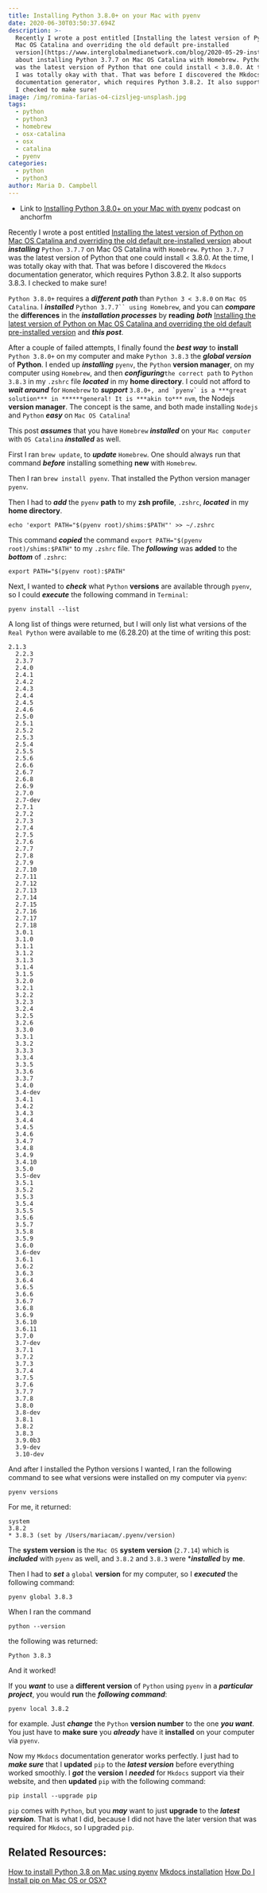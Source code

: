 ```yaml
---
title: Installing Python 3.8.0+ on your Mac with pyenv
date: 2020-06-30T03:50:37.694Z
description: >-
  Recently I wrote a post entitled [Installing the latest version of Python on
  Mac OS Catalina and overriding the old default pre-installed
  version](https://www.interglobalmedianetwork.com/blog/2020-05-29-installing-the-latest-version-of-python-on-mac-os-catalina-and-overriding-the-old-default-pre-installed-version/)
  about installing Python 3.7.7 on Mac OS Catalina with Homebrew. Python 3.7.7
  was the latest version of Python that one could install < 3.8.0. At the time,
  I was totally okay with that. That was before I discovered the Mkdocs
  documentation generator, which requires Python 3.8.2. It also supports 3.8.3.
  I checked to make sure!
image: /img/romina-farias-o4-cizsljeg-unsplash.jpg
tags:
  - python
  - python3
  - homebrew
  - osx-catalina
  - osx
  - catalina
  - pyenv
categories:
  - python
  - python3
author: Maria D. Campbell
---
```

- Link to [Installing Python 3.8.0+ on your Mac with pyenv](https://anchor.fm/maria-campbell/episodes/Installing-Python-3-8-0-on-your-Mac-with-pyenv-egabs5) podcast on anchorfm

Recently I wrote a post entitled [Installing the latest version of Python on Mac OS Catalina and overriding the old default pre-installed version](https://www.interglobalmedianetwork.com/blog/2020-05-29-installing-the-latest-version-of-python-on-mac-os-catalina-and-overriding-the-old-default-pre-installed-version/) about _**installing**_ `Python 3.7.7` on Mac OS Catalina with `Homebrew`. `Python 3.7.7` was the latest version of Python that one could install < 3.8.0. At the time, I was totally okay with that. That was before I discovered the `Mkdocs` documentation generator, which requires Python 3.8.2. It also supports 3.8.3. I checked to make sure!

`Python 3.8.0+` requires a _**different path**_ than `Python 3 < 3.8.0` on `Mac OS Catalina`. I _**installed**_ ```Python 3.7.7`` using Homebrew```, and you can _**compare**_ the **differences** in the _**installation processes**_ by **reading** _**both**_ [Installing the latest version of Python on Mac OS Catalina and overriding the old default pre-installed version](https://www.interglobalmedianetwork.com/blog/2020-05-29-installing-the-latest-version-of-python-on-mac-os-catalina-and-overriding-the-old-default-pre-installed-version/) and _**this post**_.

After a couple of failed attempts, I finally found the _**best way**_ to **install** `Python 3.8.0+` on my computer and make `Python 3.8.3` the _**global version**_ of **Python**. I ended up _**installing**_ `pyenv`, the `Python` **version manager**, on my computer using `Homebrew`, and then _**configuring**_`the correct path` to `Python 3.8.3` in my `.zshrc` file _**located**_ in my **home directory**. I could not afford to _**wait around**_ for `Homebrew` to _**support**_ ``3.8.0+, and `pyenv` is a ***great solution*** in ******general! It is ***akin to***`` `nvm`, the Nodejs **version manager**. The concept is the same, and both made installing `Nodejs` and `Python` _**easy**_ on `Mac OS Catalina`!

This post _**assumes**_ that you have `Homebrew` _**installed**_ on your `Mac computer` with `OS Catalina` _**installed**_ as well.

First I ran `brew update`, to _**update**_ `Homebrew`. One should always run that command _**before**_ installing something **new** with `Homebrew`.

Then I ran `brew install pyenv`. That installed the Python version manager `pyenv`.

Then I had to _**add**_ the `pyenv` **path** to my **zsh profile**, `.zshrc`, _**located**_ in my **home directory**.

```shell
echo 'export PATH="$(pyenv root)/shims:$PATH"' >> ~/.zshrc
```

This command _**copied**_ the command `export PATH="$(pyenv root)/shims:$PATH"` to my `.zshrc` file. The _**following**_ was **added** to the _**bottom**_ of `.zshrc`:

```shell
export PATH="$(pyenv root):$PATH"
```

Next, I wanted to _**check**_ what `Python` **versions** are available through `pyenv`, so I could _**execute**_ the following command in `Terminal`:

```shell
pyenv install --list
```

A long list of things were returned, but I will only list what versions of the `Real Python` were available to me (6.28.20) at the time of writing this post:

```shell
2.1.3
  2.2.3
  2.3.7
  2.4.0
  2.4.1
  2.4.2
  2.4.3
  2.4.4
  2.4.5
  2.4.6
  2.5.0
  2.5.1
  2.5.2
  2.5.3
  2.5.4
  2.5.5
  2.5.6
  2.6.6
  2.6.7
  2.6.8
  2.6.9
  2.7.0
  2.7-dev
  2.7.1
  2.7.2
  2.7.3
  2.7.4
  2.7.5
  2.7.6
  2.7.7
  2.7.8
  2.7.9
  2.7.10
  2.7.11
  2.7.12
  2.7.13
  2.7.14
  2.7.15
  2.7.16
  2.7.17
  2.7.18
  3.0.1
  3.1.0
  3.1.1
  3.1.2
  3.1.3
  3.1.4
  3.1.5
  3.2.0
  3.2.1
  3.2.2
  3.2.3
  3.2.4
  3.2.5
  3.2.6
  3.3.0
  3.3.1
  3.3.2
  3.3.3
  3.3.4
  3.3.5
  3.3.6
  3.3.7
  3.4.0
  3.4-dev
  3.4.1
  3.4.2
  3.4.3
  3.4.4
  3.4.5
  3.4.6
  3.4.7
  3.4.8
  3.4.9
  3.4.10
  3.5.0
  3.5-dev
  3.5.1
  3.5.2
  3.5.3
  3.5.4
  3.5.5
  3.5.6
  3.5.7
  3.5.8
  3.5.9
  3.6.0
  3.6-dev
  3.6.1
  3.6.2
  3.6.3
  3.6.4
  3.6.5
  3.6.6
  3.6.7
  3.6.8
  3.6.9
  3.6.10
  3.6.11
  3.7.0
  3.7-dev
  3.7.1
  3.7.2
  3.7.3
  3.7.4
  3.7.5
  3.7.6
  3.7.7
  3.7.8
  3.8.0
  3.8-dev
  3.8.1
  3.8.2
  3.8.3
  3.9.0b3
  3.9-dev
  3.10-dev
```

And after I installed the Python versions I wanted, I ran the following command to see what versions were installed on my computer via `pyenv`:

```shell
pyenv versions
```

For me, it returned:

```shell
system
3.8.2
* 3.8.3 (set by /Users/mariacam/.pyenv/version)
```

The **system version** is the `Mac OS` **system version** (`2.7.14`) which is _**included**_ with `pyenv` as well, and `3.8.2` and `3.8.3` were *_**installed**_ by **me**.

Then I had to _**set**_ a `global` **version** for my computer, so I _**executed**_ the following command:

```shell
pyenv global 3.8.3
```

When I ran the command

```shell
python --version
```

the following was returned:

```shell
Python 3.8.3
```

And it worked!

If you _**want**_ to use a **different version** of `Python` using `pyenv` in a _**particular project**_, you would **run** the _**following command**_:

```shell
pyenv local 3.8.2
```

for example. Just _**change**_ the `Python` **version number** to the one _**you want**_. You just have to **make sure** you _**already**_ have it **installed** on your computer via `pyenv`.

Now my `Mkdocs` documentation generator works perfectly. I just had to _**make sure**_ that I **updated** `pip` to the _**latest version**_ before everything worked smoothly. I _**got**_ the **version** I _**needed**_ for `Mkdocs` support via their website, and then **updated** `pip` with the following command:

```shell
pip install --upgrade pip
```

`pip` comes with `Python`, but you _**may**_ want to just **upgrade** to the _**latest version**_. That is what I did, because I did not have the later version that was required for `Mkdocs`, so I upgraded `pip`.

## Related Resources:

[How to install Python 3.8 on Mac using pyenv](https://installvirtual.com/how-to-install-python-3-8-on-mac-using-pyenv/)
[Mkdocs installation](https://www.mkdocs.org/#installation)
[How Do I Install pip on Mac OS or OSX?](https://stackoverflow.com/questions/17271319/how-do-i-install-pip-on-macos-or-os-x)
